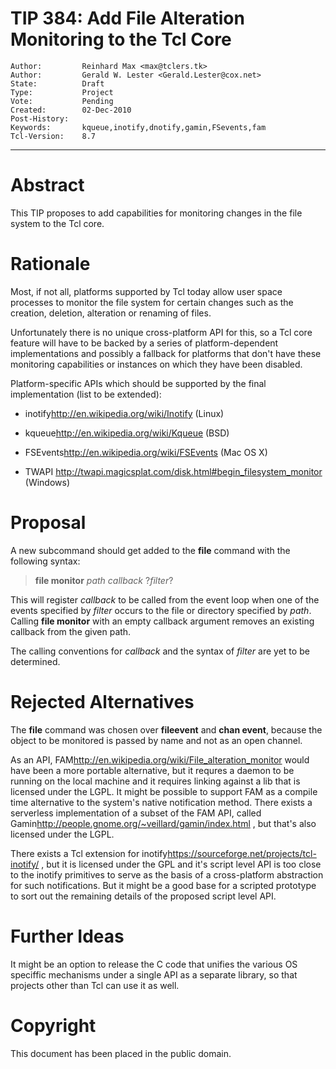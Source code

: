 # TIP 384: Add File Alteration Monitoring to the Tcl Core
	Author:         Reinhard Max <max@tclers.tk>
	Author:         Gerald W. Lester <Gerald.Lester@cox.net>
	State:          Draft
	Type:           Project
	Vote:           Pending
	Created:        02-Dec-2010
	Post-History:   
	Keywords:       kqueue,inotify,dnotify,gamin,FSevents,fam
	Tcl-Version:    8.7
-----

# Abstract

This TIP proposes to add capabilities for monitoring changes in the file
system to the Tcl core.

# Rationale

Most, if not all, platforms supported by Tcl today allow user space processes
to monitor the file system for certain changes such as the creation, deletion,
alteration or renaming of files.

Unfortunately there is no unique cross-platform API for this, so a Tcl core
feature will have to be backed by a series of platform-dependent
implementations and possibly a fallback for platforms that don't have these
monitoring capabilities or instances on which they have been disabled.

Platform-specific APIs which should be supported by the final implementation
\(list to be extended\):

 * inotify<http://en.wikipedia.org/wiki/Inotify>  \(Linux\)

 * kqueue<http://en.wikipedia.org/wiki/Kqueue>  \(BSD\)

 * FSEvents<http://en.wikipedia.org/wiki/FSEvents>  \(Mac OS X\)

 * TWAPI <http://twapi.magicsplat.com/disk.html#begin_filesystem_monitor>  \(Windows\)

# Proposal

A new subcommand should get added to the **file** command with the following
syntax:

 > **file monitor** _path_ _callback_ ?_filter_?

This will register _callback_ to be called from the event loop when one of
the events specified by _filter_ occurs to the file or directory specified
by _path_.  Calling **file monitor** with an empty callback argument
removes an existing callback from the given path.

The calling conventions for _callback_ and the syntax of _filter_ are yet
to be determined.

# Rejected Alternatives

The **file** command was chosen over **fileevent** and **chan event**,
because the object to be monitored is passed by name and not as an open
channel.

As an API, FAM<http://en.wikipedia.org/wiki/File_alteration_monitor>  would
have been a more portable alternative, but it requres a daemon to be running
on the local machine and it requires linking against a lib that is licensed
under the LGPL. It might be possible to support FAM as a compile time
alternative to the system's native notification method. There exists a
serverless implementation of a subset of the FAM API, called
Gamin<http://people.gnome.org/~veillard/gamin/index.html> , but that's also
licensed under the LGPL.

There exists a Tcl extension for
inotify<https://sourceforge.net/projects/tcl-inotify/> , but it is licensed
under the GPL and it's script level API is too close to the inotify primitives
to serve as the basis of a cross-platform abstraction for such
notifications. But it might be a good base for a scripted prototype to sort
out the remaining details of the proposed script level API.

# Further Ideas

It might be an option to release the C code that unifies the various OS
speciffic mechanisms under a single API as a separate library, so that
projects other than Tcl can use it as well.

# Copyright

This document has been placed in the public domain.

